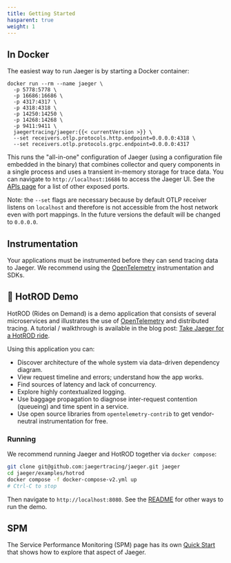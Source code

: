 ```yaml
---
title: Getting Started
hasparent: true
weight: 1
---
```


## In Docker

The easiest way to run Jaeger is by starting a Docker container:

```
docker run --rm --name jaeger \
  -p 5778:5778 \
  -p 16686:16686 \
  -p 4317:4317 \
  -p 4318:4318 \
  -p 14250:14250 \
  -p 14268:14268 \
  -p 9411:9411 \
  jaegertracing/jaeger:{{< currentVersion >}} \
  --set receivers.otlp.protocols.http.endpoint=0.0.0.0:4318 \
  --set receivers.otlp.protocols.grpc.endpoint=0.0.0.0:4317
```

This runs the "all-in-one" configuration of Jaeger (using a configuration file embedded in the binary) that combines collector and query components in a single process and uses a transient in-memory storage for trace data. You can navigate to `http://localhost:16686` to access the Jaeger UI. See the [APIs page](../apis/) for a list of other exposed ports.

Note: the `--set` flags are necessary because by default OTLP receiver listens on `localhost` and therefore is not accessible from the host network even with port mappings. In the future versions the default will be changed to `0.0.0.0`.

## Instrumentation

Your applications must be instrumented before they can send tracing data to Jaeger. We recommend using the [OpenTelemetry][otel] instrumentation and SDKs.

## 🚗 HotROD Demo

HotROD (Rides on Demand) is a demo application that consists of several microservices and illustrates the use of [OpenTelemetry][otel] and distributed tracing. A tutorial / walkthrough is available in the blog post: [Take Jaeger for a HotROD ride][hotrod-tutorial].

Using this application you can:

- Discover architecture of the whole system via data-driven dependency diagram.
- View request timeline and errors; understand how the app works.
- Find sources of latency and lack of concurrency.
- Explore highly contextualized logging.
- Use baggage propagation to diagnose inter-request contention (queueing) and time spent in a service.
- Use open source libraries from `opentelemetry-contrib` to get vendor-neutral instrumentation 
for free.

### Running

We recommend running Jaeger and HotROD together via `docker compose`:

```bash
git clone git@github.com:jaegertracing/jaeger.git jaeger
cd jaeger/examples/hotrod
docker compose -f docker-compose-v2.yml up
# Ctrl-C to stop
```

Then navigate to `http://localhost:8080`. See the [README](https://github.com/jaegertracing/jaeger/blob/v2.0.0/examples/hotrod/README.md) for other ways to run the demo.

## SPM

The Service Performance Monitoring (SPM) page has its own [Quick Start](../spm/#getting-started) that shows how to explore that aspect of Jaeger.

[hotrod-tutorial]: https://medium.com/jaegertracing/take-jaeger-for-a-hotrod-ride-233cf43e46c2
[otel]: https://opentelemetry.io
